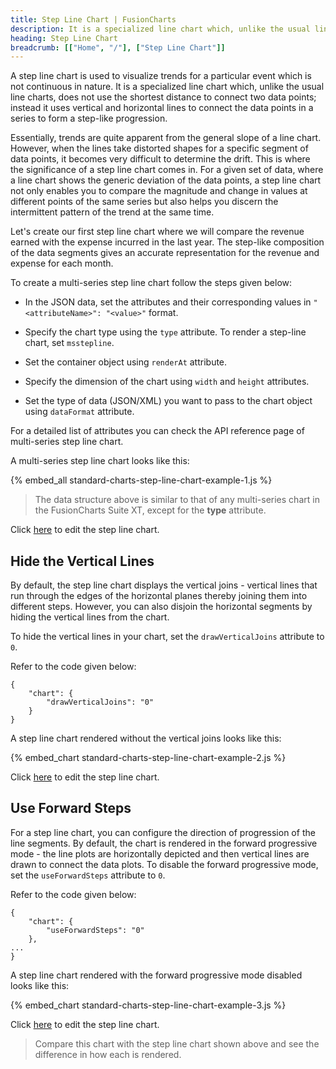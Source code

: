 ```yaml
---
title: Step Line Chart | FusionCharts
description: It is a specialized line chart which, unlike the usual line charts, does not use the shortest distance to connect two data points
heading: Step Line Chart
breadcrumb: [["Home", "/"], ["Step Line Chart"]]
---
```


A step line chart is used to visualize trends for a particular event which is not continuous in nature. It is a specialized line chart which, unlike the usual line charts, does not use the shortest distance to connect two data points; instead it uses vertical and horizontal lines to connect the data points in a series to form a step-like progression.

Essentially, trends are quite apparent from the general slope of a line chart. However, when the lines take distorted shapes for a specific segment of data points, it becomes very difficult to determine the drift. This is where the significance of a step line chart comes in. For a given set of data, where a line chart shows the generic deviation of the data points, a step line chart not only enables you to compare the magnitude and change in values at different points of the same series but also helps you discern the intermittent pattern of the trend at the same time.

Let's create our first step line chart where we will compare the revenue earned with the expense incurred in the last year. The step-like composition of the data segments gives an accurate representation for the revenue and expense for each month.

To create a multi-series step line chart follow the steps given below:

* In the JSON data, set the attributes and their corresponding values in `"<attributeName>": "<value>"` format.

* Specify the chart type using the `type` attribute. To render a step-line chart, set `msstepline`.

* Set the container object using `renderAt` attribute.

* Specify the dimension of the chart using `width` and `height` attributes.

* Set the type of data (JSON/XML) you want to pass to the chart object using `dataFormat` attribute.

For a detailed list of attributes you can check the API reference page of multi-series step line chart.

A multi-series step line chart looks like this:

{% embed_all standard-charts-step-line-chart-example-1.js %}

> The data structure above is similar to that of any multi-series chart in the FusionCharts Suite XT, except for the **type** attribute.

Click [here](http://jsfiddle.net/fusioncharts/DeFSs/) to edit the step line chart.

## Hide the Vertical Lines

By default, the step line chart displays the vertical joins - vertical lines that run through the edges of the horizontal planes thereby joining them into different steps. However, you can also disjoin the horizontal segments by hiding the vertical lines from the chart.

To hide the vertical lines in your chart, set the `drawVerticalJoins` attribute to `0`. 

Refer to the code given below:

```
{
	"chart": {
		"drawVerticalJoins": "0"
	}
}

```
A step line chart rendered without the vertical joins looks like this:

{% embed_chart standard-charts-step-line-chart-example-2.js %}

Click [here](http://jsfiddle.net/fusioncharts/5dm09d7y/) to edit the step line chart.

## Use Forward Steps

For a step line chart, you can configure the direction of progression of the line segments. By default, the chart is rendered in the forward progressive mode - the line plots are horizontally depicted and then vertical lines are drawn to connect the data plots. To disable the forward progressive mode, set the `useForwardSteps` attribute to `0`. 

Refer to the code given below:

```
{
	"chart": {
		"useForwardSteps": "0"
	},
...
}

```
A step line chart rendered with the forward progressive mode disabled looks like this:

{% embed_chart standard-charts-step-line-chart-example-3.js %}

Click [here](http://jsfiddle.net/fusioncharts/sdhbwv98/) to edit the step line chart.

> Compare this chart with the step line chart shown above and see the difference in how each is rendered.